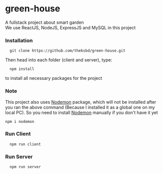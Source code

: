 # green-house

A fullstack project about smart garden  
We use ReactJS, NodeJS, ExpressJS and MySQL in this project

### Installation

```
  git clone https://github.com/theksbd/green-house.git
```

Then head into each folder (client and server), type:

```
  npm install
```

to install all necessary packages for the project

### Note

This project also uses [Nodemon](https://www.npmjs.com/package/nodemon) package, which will not be installed after you ran the above command (Because I installed it as a global one on my local PC). So you need to install [Nodemon](https://www.npmjs.com/package/nodemon) manually if you don't have it yet

```
npm i nodemon
```

### Run Client

```
  npm run client
```

### Run Server

```
  npm run server
```

